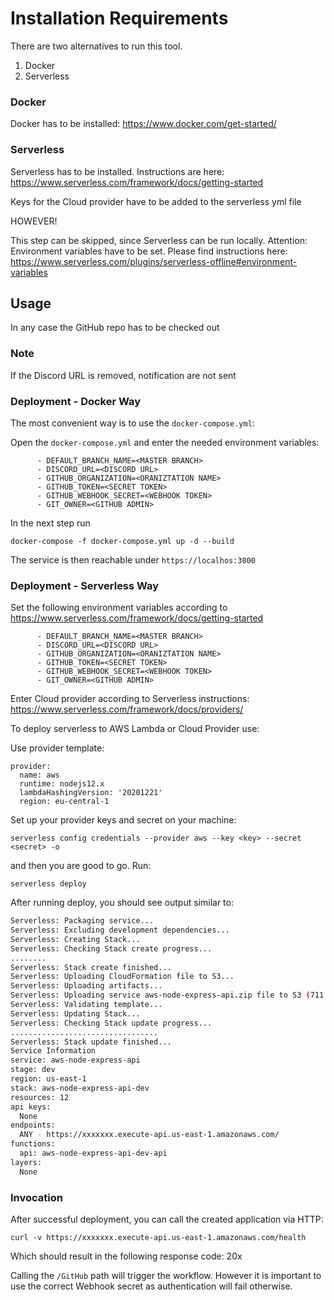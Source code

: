 <!--
title: 'GitHub Workflow Automation Tool'
description: 'This Tool provides basic GitHub workflow automation to send Discord notifications and add "master"/"main" branch protection.'
-->

# Installation Requirements

There are two alternatives to run this tool. 

1. Docker
2. Serverless

### Docker

Docker has to be installed:
https://www.docker.com/get-started/

### Serverless

Serverless has to be installed. Instructions are here: https://www.serverless.com/framework/docs/getting-started

Keys for the Cloud provider have to be added to the serverless yml file

HOWEVER!

This step can be skipped, since Serverless can be run locally. 
Attention: Environment variables have to be set. Please find instructions here: https://www.serverless.com/plugins/serverless-offline#environment-variables

## Usage

In any case the GitHub repo has to be checked out

### Note

If the Discord URL is removed, notification are not sent

### Deployment - Docker Way


The most convenient way is to use the ``docker-compose.yml``:

Open the ``docker-compose.yml`` and enter the needed environment variables:


```
      - DEFAULT_BRANCH_NAME=<MASTER BRANCH>
      - DISCORD_URL=<DISCORD URL>
      - GITHUB_ORGANIZATION=<ORANIZTATION NAME>
      - GITHUB_TOKEN=<SECRET TOKEN>
      - GITHUB_WEBHOOK_SECRET=<WEBHOOK TOKEN>
      - GIT_OWNER=<GITHUB ADMIN>

```

In the next step run 

```
docker-compose -f docker-compose.yml up -d --build
```

The service is then reachable under  ``https://localhos:3000``


### Deployment - Serverless Way


Set the following environment variables according to https://www.serverless.com/framework/docs/getting-started

```
      - DEFAULT_BRANCH_NAME=<MASTER BRANCH>
      - DISCORD_URL=<DISCORD URL>
      - GITHUB_ORGANIZATION=<ORANIZTATION NAME>
      - GITHUB_TOKEN=<SECRET TOKEN>
      - GITHUB_WEBHOOK_SECRET=<WEBHOOK TOKEN>
      - GIT_OWNER=<GITHUB ADMIN>

```

Enter Cloud provider according to Serverless instructions: https://www.serverless.com/framework/docs/providers/

To deploy serverless to AWS Lambda or Cloud Provider use:

Use provider template:
```
provider:
  name: aws
  runtime: nodejs12.x
  lambdaHashingVersion: '20201221'
  region: eu-central-1
```

Set up your provider keys and secret on your machine:

```
serverless config credentials --provider aws --key <key> --secret <secret> -o
```

and then you are good to go. Run:
```
serverless deploy
```

After running deploy, you should see output similar to:

```bash
Serverless: Packaging service...
Serverless: Excluding development dependencies...
Serverless: Creating Stack...
Serverless: Checking Stack create progress...
........
Serverless: Stack create finished...
Serverless: Uploading CloudFormation file to S3...
Serverless: Uploading artifacts...
Serverless: Uploading service aws-node-express-api.zip file to S3 (711.23 KB)...
Serverless: Validating template...
Serverless: Updating Stack...
Serverless: Checking Stack update progress...
.................................
Serverless: Stack update finished...
Service Information
service: aws-node-express-api
stage: dev
region: us-east-1
stack: aws-node-express-api-dev
resources: 12
api keys:
  None
endpoints:
  ANY - https://xxxxxxx.execute-api.us-east-1.amazonaws.com/
functions:
  api: aws-node-express-api-dev-api
layers:
  None
```


### Invocation

After successful deployment, you can call the created application via HTTP:

```
curl -v https://xxxxxxx.execute-api.us-east-1.amazonaws.com/health
```

Which should result in the following response code: 20x



Calling the `/GitHub` path will trigger the workflow. However it is important to use the correct Webhook secret as authentication will fail otherwise.

